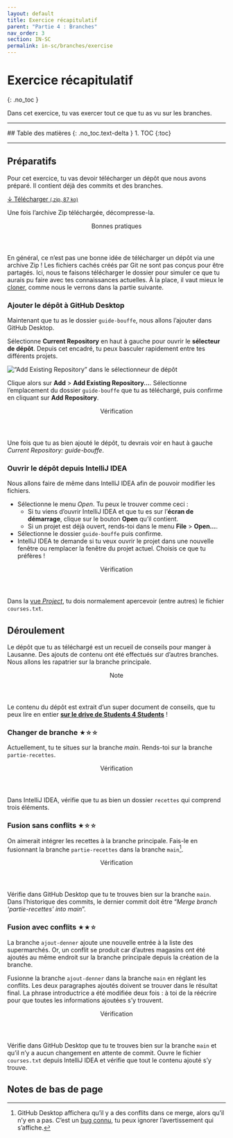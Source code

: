 ```yaml
---
layout: default
title: Exercice récapitulatif
parent: "Partie 4 : Branches"
nav_order: 3
section: IN-SC
permalink: in-sc/branches/exercise
---
```


# Exercice récapitulatif
{: .no_toc }

Dans cet exercice, tu vas exercer tout ce que tu as vu sur les branches.

<hr>
## Table des matières
{: .no_toc.text-delta }
1. TOC
{:toc}
<hr>

## Préparatifs
Pour cet exercice, tu vas devoir télécharger un dépôt que nous avons préparé. Il contient déjà des commits et des branches.

<span class="fs-5">
  <a class="btn btn-green" href="/assets/guide-bouffe.zip" download>
    ↓ Télécharger <small>(.zip, 87 ko)</small>
  </a>
</span>

Une fois l’archive Zip téléchargée, décompresse-la.

<div class="warning">
  <header>Bonnes pratiques</header>
  <p>
    En général, ce n’est pas une bonne idée de télécharger un dépôt via une archive Zip ! Les fichiers cachés créés par Git ne sont pas conçus pour être partagés. Ici, nous te faisons télécharger le dossier pour simuler ce que tu aurais pu faire avec tes connaissances actuelles. À la place, il vaut mieux le <a href="../collaboration/remote">cloner</a>, comme nous le verrons dans la partie suivante.
  </p>
</div>

### Ajouter le dépôt à GitHub Desktop
Maintenant que tu as le dossier `guide-bouffe`, nous allons l’ajouter dans GitHub Desktop.

Sélectionne **Current Repository** en haut à gauche pour ouvrir le **sélecteur de dépôt**. Depuis cet encadré, tu peux basculer rapidement entre tes différents projets.

![“Add Existing Repository” dans le sélectionneur de dépôt](/assets/add-repo.png)

Clique alors sur **Add** > **Add Existing Repository…**. Sélectionne l’emplacement du dossier `guide-bouffe` que tu as téléchargé, puis confirme en cliquant sur **Add Repository**.

<div class="check">
  <header>Vérification</header>
  <p>Une fois que tu as bien ajouté le dépôt, tu devrais voir en haut à gauche <em>Current Repository: guide-bouffe</em>.</p>
</div>

### Ouvrir le dépôt depuis IntelliJ IDEA
Nous allons faire de même dans IntelliJ IDEA afin de pouvoir modifier les fichiers.

* Sélectionne le menu *Open*. Tu peux le trouver comme ceci :
  * Si tu viens d’ouvrir IntelliJ IDEA et que tu es sur l’**écran de démarrage**, clique sur le bouton **Open** qu’il contient.
  * Si un projet est déjà ouvert, rends-toi dans le menu **File** > **Open…**.
* Sélectionne le dossier `guide-bouffe` puis confirme.
* IntelliJ IDEA te demande si tu veux ouvrir le projet dans une nouvelle fenêtre ou remplacer la fenêtre du projet actuel. Choisis ce que tu préfères !

<div class="check">
  <header>Vérification</header>
  <p>Dans la <a href="../intellij-idea/ui#palettes-doutils">vue <em>Project</em></a>, tu dois normalement apercevoir (entre autres) le fichier <code>courses.txt</code>.</p>
</div>

## Déroulement
Le dépôt que tu as téléchargé est un recueil de conseils pour manger à Lausanne. Des ajouts de contenu ont été effectués sur d’autres branches. Nous allons les rapatrier sur la branche principale.

<div class="note">
  <header>Note</header>
  <p>Le contenu du dépôt est extrait d’un super document de conseils, que tu peux lire en entier <a href="https://drive.google.com/file/d/1CalWP-mD3B91QcW1-NZHBb2zySgkc_h1/view" target="_blank"><strong>sur le drive de Students 4 Students</strong></a> !</p>
</div>

### Changer de branche <small title="Difficulté : simple">★☆☆</small>
Actuellement, tu te situes sur la branche *main*. Rends-toi sur la branche `partie-recettes`.

<div class="check">
  <header>Vérification</header>
  <p>Dans IntelliJ IDEA, vérifie que tu as bien un dossier <code>recettes</code> qui comprend trois éléments.</p>
</div>

### Fusion sans conflits <small title="Difficulté : simple">★☆☆</small>
On aimerait intégrer les recettes à la branche principale. Fais-le en fusionnant la branche `partie-recettes` dans la branche `main`[^1].

[^1]: GitHub Desktop affichera qu’il y a des conflits dans ce merge, alors qu’il n’y en a pas. C’est un <a href="https://github.com/desktop/desktop/issues/8049" target="_blank">bug connu</a>, tu peux ignorer l’avertissement qui s’affiche.

<div class="check">
  <header>Vérification</header>
  <p>Vérifie dans GitHub Desktop que tu te trouves bien sur la branche <code>main</code>. Dans l’historique des commits, le dernier commit doit être “<em>Merge branch 'partie-recettes' into main</em>”.</p>
</div>

### Fusion avec conflits <small title="Difficulté : moyen">★★☆</small>
La branche `ajout-denner` ajoute une nouvelle entrée à la liste des supermarchés. Or, un conflit se produit car d’autres magasins ont été ajoutés au même endroit sur la branche principale depuis la création de la branche.

Fusionne la branche `ajout-denner` dans la branche `main` en réglant les conflits. Les deux paragraphes ajoutés doivent se trouver dans le résultat final. La phrase introductrice a été modifiée deux fois : à toi de la réécrire pour que toutes les informations ajoutées s’y trouvent.

<div class="check">
  <header>Vérification</header>
  <p>Vérifie dans GitHub Desktop que tu te trouves bien sur la branche <code>main</code> et qu’il n’y a aucun changement en attente de commit. Ouvre le fichier <code>courses.txt</code> depuis IntelliJ IDEA et vérifie que tout le contenu ajouté s’y trouve.</p>
</div>

## Notes de bas de page
